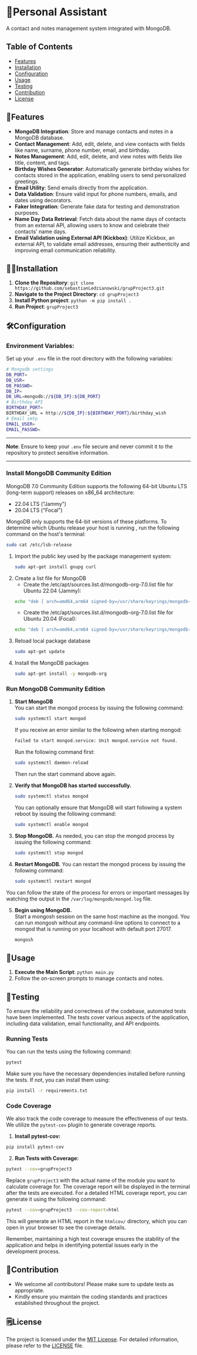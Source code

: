 # 🐔Personal Assistant

A contact and notes management system integrated with MongoDB.

## Table of Contents

- [Features](#features)
- [Installation](#installation)
- [Configuration](#configuration)
- [Usage](#usage)
- [Testing](#testing)
- [Contribution](#contribution)
- [License](#license)

## 👾Features

- **MongoDB Integration**: Store and manage contacts and notes in a MongoDB database.
- **Contact Management**: Add, edit, delete, and view contacts with fields like name, surname, phone number, email, and birthday.
- **Notes Management**: Add, edit, delete, and view notes with fields like title, content, and tags.
- **Birthday Wishes Generator**: Automatically generate birthday wishes for contacts stored in the application, enabling users to send personalized greetings.
- **Email Utility**: Send emails directly from the application.
- **Data Validation**: Ensure valid input for phone numbers, emails, and dates using decorators.
- **Faker Integration**: Generate fake data for testing and demonstration purposes.
- **Name Day Data Retrieval**: Fetch data about the name days of contacts from an external API, allowing users to know and celebrate their contacts' name days.
- **Email Validation using External API (Kickbox)**: Utilize Kickbox, an external API, to validate email addresses, ensuring their authenticity and improving email communication reliability.
## 🧑‍🔬Installation

1. **Clone the Repository**: `git clone https://github.com/sebastianLedzianowski/grupProject3.git`
2. **Navigate to the Project Directory**: `cd grupProject3`
3. **Install Python project**: `python -m pip install .`
4. **Run Project**: `grupProject3`


## 🛠️Configuration

### **Environment Variables**:
Set up your `.env` file in the root directory with the following variables:
```bash
# Mongodb settings
DB_PORT=
DB_USR=
DB_PASSWD=
DB_IP=
DB_URL=mongodb://${DB_IP}:${DB_PORT}
# Birthday API
BIRTHDAY_PORT=
BIRTHDAY_URL = http://${DB_IP}:${BIRTHDAY_PORT}/birthday_wish
# Email smtp
EMAIL_USER=
EMAIL_PASSWD=
```

---

**Note**: Ensure to keep your `.env` file secure and never commit it to the repository to protect sensitive information.

---

### **Install MongoDB Community Edition** 
MongoDB 7.0 Community Edition supports the following 64-bit Ubuntu LTS (long-term support) 
releases on x86_64 architecture:

 - 22.04 LTS ("Jammy")
 - 20.04 LTS ("Focal")

MongoDB only supports the 64-bit versions of these platforms. To determine which Ubuntu release your host is running
, run the following command on the host's terminal:

```bash
sudo cat /etc/lsb-release
```

1. Import the public key used by the package management system:
    ```bash
    sudo apt-get install gnupg curl
    ```
2. Create a list file for MongoDB
    - Create the /etc/apt/sources.list.d/mongodb-org-7.0.list file for Ubuntu 22.04 (Jammy):
    ```bash
    echo "deb [ arch=amd64,arm64 signed-by=/usr/share/keyrings/mongodb-server-7.0.gpg ] https://repo.mongodb.org/apt/ubuntu jammy/mongodb-org/7.0 multiverse" | sudo tee /etc/apt/sources.list.d/mongodb-org-7.0.list
    ```
   - Create the /etc/apt/sources.list.d/mongodb-org-7.0.list file for Ubuntu 20.04 (Focal):
    ```bash
   echo "deb [ arch=amd64,arm64 signed-by=/usr/share/keyrings/mongodb-server-7.0.gpg ] https://repo.mongodb.org/apt/ubuntu focal/mongodb-org/7.0 multiverse" | sudo tee /etc/apt/sources.list.d/mongodb-org-7.0.list
    ```
3. Reload local package database
    ```bash
    sudo apt-get update
    ```
4. Install the MongoDB packages
    ```bash
    sudo apt-get install -y mongodb-org
    ```
### **Run MongoDB Community Edition**

1. **Start MongoDB** \
You can start the mongod process by issuing the following command:
   ```bash
   sudo systemctl start mongod
   ```
   If you receive an error similar to the following when starting mongod:
   ```bash
   Failed to start mongod.service: Unit mongod.service not found.
   ```
   Run the following command first:
   ```bash
   sudo systemctl daemon-reload
   ```
   Then run the start command above again.

2. **Verify that MongoDB has started successfully.**
   ```bash
   sudo systemctl status mongod
   ```
   You can optionally ensure that MongoDB will start following a system reboot by issuing the following command:
   ```bash
   sudo systemctl enable mongod
   ```
   
3. **Stop MongoDB.**
   As needed, you can stop the mongod process by issuing the following command:
   ```bash
   sudo systemctl stop mongod
   ```
4. **Restart MongoDB.**
   You can restart the mongod process by issuing the following command:
   ```bash
   sudo systemctl restart mongod
   ```
You can follow the state of the process for errors or important messages by watching the output in the 
```/var/log/mongodb/mongod.log``` file.

5. **Begin using MongoDB.**\
   Start a mongosh session on the same host machine as the mongod. You can run mongosh without any command-line 
   options to connect to a mongod that is running on your localhost with default port 27017.
   ```bash
   mongosh
   ```
   
## 🥳Usage

1. **Execute the Main Script**: `python main.py`
2. Follow the on-screen prompts to manage contacts and notes.

## 🧪Testing

To ensure the reliability and correctness of the codebase, automated tests have been implemented. The tests cover various aspects of the application, including data validation, email functionality, and API endpoints.

### Running Tests

You can run the tests using the following command:

```bash
pytest
```

Make sure you have the necessary dependencies installed before running the tests. If not, you can install them using:

```bash
pip install -r requirements.txt
```

### Code Coverage
We also track the code coverage to measure the effectiveness of our tests. We utilize the `pytest-cov` plugin to generate coverage reports.

1. **Install pytest-cov:**

```bash
pip install pytest-cov
```

2. **Run Tests with Coverage:**

```bash
pytest --cov=grupProject3
```
Replace `grupProject3` with the actual name of the module you want to calculate coverage for. The coverage report will be displayed in the terminal after the tests are executed.
For a detailed HTML coverage report, you can generate it using the following command:

```bash
pytest --cov=grupProject3 --cov-report=html
```

This will generate an HTML report in the `htmlcov/` directory, which you can open in your browser to see the coverage details.

Remember, maintaining a high test coverage ensures the stability of the application and helps in identifying potential issues early in the development process.

## 🤝Contribution

- We welcome all contributors! Please make sure to update tests as appropriate.
- Kindly ensure you maintain the coding standards and practices established throughout the project.

## 🗒️License

The project is licensed under the [MIT License](LICENSE). For detailed information, please refer to the [LICENSE](LICENSE) file.
